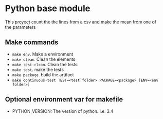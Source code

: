 # Python base module

This proyect count the the lines from a csv and make the mean from one of the 
parameters

## Make commands

* `make env`. Make a environment
* `make clean`. Clean the elements 
* `make test-clean`. Clean the tests
* `make test`. make the tests
* `make package`. build the artifact
* `make continuous-test TEST=<test folder> PACKAGE=<package> [ENV=<env folder>]` 

## Optional environment var for makefile

* PYTHON_VERSION: The version of python. i.e. 3.4
